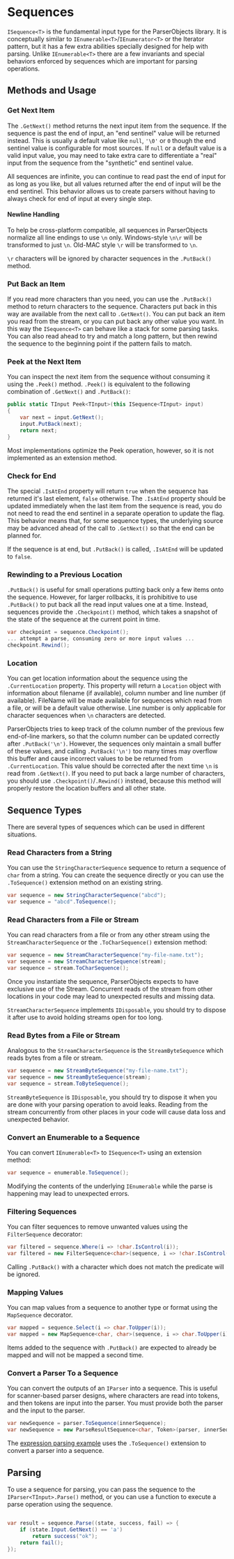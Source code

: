 # Sequences

`ISequence<T>` is the fundamental input type for the ParserObjects library. It is conceptually similar to `IEnumerable<T>`/`IEnumerator<T>` or the Iterator pattern, but it has a few extra abilities specially designed for help with parsing. Unlike `IEnumerable<T>` there are a few invariants and special behaviors enforced by sequences which are important for parsing operations.

## Methods and Usage

### Get Next Item

The `.GetNext()` method returns the next input item from the sequence. If the sequence is past the end of input, an "end sentinel" value will be returned instead. This is usually a default value like `null`, `'\0'` or `0` though the end sentinel value is configurable for most sources. If `null` or a default value is a valid input value, you may need to take extra care to differentiate a "real" input from the sequence from the "synthetic" end sentinel value.

All sequences are infinite, you can continue to read past the end of input for as long as you like, but all values returned after the end of input will be the end sentinel. This behavior allows us to create parsers without having to always check for end of input at every single step.

#### Newline Handling

To help be cross-platform compatible, all sequences in ParserObjects normalize all line endings to use `\n` only. Windows-style `\n\r` will be transformed to just `\n`. Old-MAC style `\r` will be transformed to `\n`.

`\r` characters will be ignored by character sequences in the `.PutBack()` method.

### Put Back an Item

If you read more characters than you need, you can use the `.PutBack()` method to return characters to the sequence. Characters put back in this way are available from the next call to `.GetNext()`. You can put back an item you read from the stream, or you can put back any other value you want. In this way the `ISequence<T>` can behave like a stack for some parsing tasks. You can also read ahead to try and match a long pattern, but then rewind the sequence to the beginning point if the pattern fails to match.

### Peek at the Next Item

You can inspect the next item from the sequence without consuming it using the `.Peek()` method. `.Peek()` is equivalent to the following combination of `.GetNext()` and `.PutBack()`:

```csharp
public static TInput Peek<TInput>(this ISequence<TInput> input)
{
    var next = input.GetNext();
    input.PutBack(next);
    return next;
}
```

Most implementations optimize the Peek operation, however, so it is not implemented as an extension method.

### Check for End

The special `.IsAtEnd` property will return `true` when the sequence has returned it's last element, `false` otherwise. The `.IsAtEnd` property should be updated immediately when the last item from the sequence is read, you do not need to read the end sentinel in a separate operation to update the flag. This behavior means that, for some sequence types, the underlying source may be advanced ahead of the call to `.GetNext()` so that the end can be planned for.

If the sequence is at end, but `.PutBack()` is called, `.IsAtEnd` will be updated to `false`.

### Rewinding to a Previous Location

`.PutBack()` is useful for small operations putting back only a few items onto the sequence. However, for larger rollbacks, it is prohibitive to use `.PutBack()` to put back all the read input values one at a time. Instead, sequences provide the `.Checkpoint()` method, which takes a snapshot of the state of the sequence at the current point in time.

```csharp
var checkpoint = sequence.Checkpoint();
... attempt a parse, consuming zero or more input values ...
checkpoint.Rewind();
```

### Location

You can get location information about the sequence using the `.CurrentLocation` property. This property will return a `Location` object with information about filename (if available), column number and line number (if available). FileName will be made available for sequences which read from a file, or will be a default value otherwise. Line number is only applicable for character sequences when `\n` characters are detected.

ParserObjects tries to keep track of the column number of the previous few end-of-line markers, so that the column number can be updated correctly after `.PutBack('\n')`. However, the sequences only maintain a small buffer of these values, and calling `.PutBack('\n')` too many times may overflow this buffer and cause incorrect values to be be returned from `.CurrentLocation`. This value should be corrected after the next time `\n` is read from `.GetNext()`. If you need to put back a large number of characters, you should use `.Checkpoint()`/`.Rewind()` instead, because this method will properly restore the location buffers and all other state. 

## Sequence Types

There are several types of sequences which can be used in different situations.

### Read Characters from a String

You can use the `StringCharacterSequence` sequence to return a sequence of `char` from a string. You can create the sequence directly or you can use the `.ToSequence()` extension method on an existing string.

```csharp
var sequence = new StringCharacterSequence("abcd");
var sequence = "abcd".ToSequence();
```

### Read Characters from a File or Stream

You can read characters from a file or from any other stream using the `StreamCharacterSequence` or the `.ToCharSequence()` extension method:

```csharp
var sequence = new StreamCharacterSequence("my-file-name.txt");
var sequence = new StreamCharacterSequence(stream);
var sequence = stream.ToCharSequence();
```

Once you instantiate the sequence, ParserObjects expects to have exclusive use of the Stream. Concurrent reads of the stream from other locations in your code may lead to unexpected results and missing data.

`StreamCharacterSequence` implements `IDisposable`, you should try to dispose it after use to avoid holding streams open for too long.

### Read Bytes from a File or Stream

Analogous to the `StreamCharacterSequence` is the `StreamByteSequence` which reads bytes from a file or stream.

```csharp
var sequence = new StreamByteSequence("my-file-name.txt");
var sequence = new StreamByteSequence(stream);
var sequence = stream.ToByteSequence();
```

`StreamByteSequence` is `IDisposable`, you should try to dispose it when you are done with your parsing operation to avoid leaks. Reading from the stream concurrently from other places in your code will cause data loss and unexpected behavior.

### Convert an Enumerable to a Sequence

You can convert `IEnumerable<T>` to `ISequence<T>` using an extension method:

```csharp
var sequence = enumerable.ToSequence();
```

Modifying the contents of the underlying `IEnumerable` while the parse is happening may lead to unexpected errors.

### Filtering Sequences

You can filter sequences to remove unwanted values using the `FilterSequence` decorator:

```csharp
var filtered = sequence.Where(i => !char.IsControl(i));
var filtered = new FilterSequence<char>(sequence, i => !char.IsControl(i));
```

Calling `.PutBack()` with a character which does not match the predicate will be ignored.

### Mapping Values

You can map values from a sequence to another type or format using the `MapSequence` decorator.

```csharp
var mapped = sequence.Select(i => char.ToUpper(i));
var mapped = new MapSequence<char, char>(sequence, i => char.ToUpper(i));
```

Items added to the sequence with `.PutBack()` are expected to already be mapped and will not be mapped a second time.

### Convert a Parser To a Sequence

You can convert the outputs of an `IParser` into a sequence. This is useful for scanner-based parser designs, where characters are read into tokens, and then tokens are input into the parser. You must provide both the parser and the input to the parser.

```csharp
var newSequence = parser.ToSequence(innerSequence);
var newSequence = new ParseResultSequence<char, Token>(parser, innerSequence)
```

The [expression parsing example](expression_example.md) uses the `.ToSequence()` extension to convert a parser into a sequence.

## Parsing

To use a sequence for parsing, you can pass the sequence to the `IParser<TInput>.Parse()` method, or you can use a function to execute a parse operation using the sequence.

```csharp

var result = sequence.Parse((state, success, fail) => {
    if (state.Input.GetNext() == 'a')
        return success("ok");
    return fail();
});
